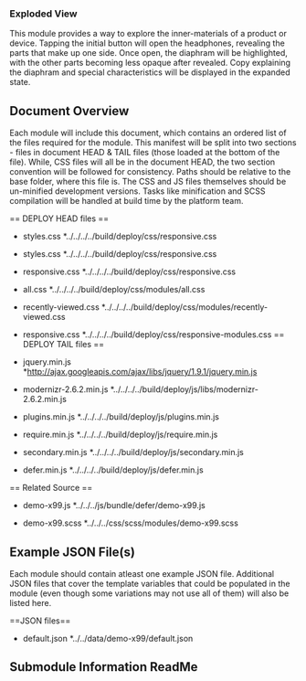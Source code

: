 ### Exploded View

This module provides a way to explore the inner-materials of a product or device. Tapping the initial button will open the headphones, revealing the parts that make up one side. Once open, the diaphram will be highlighted, with the other parts becoming less opaque after revealed. Copy explaining the diaphram and special characteristics will be displayed in the expanded state.


Document Overview
-----------------

Each module will include this document, which contains an ordered list of the files required for the module. This manifest will be split into two sections - files in document HEAD & TAIL files (those loaded at the bottom of the file). While, CSS files will all be in the document HEAD, the two section convention will be followed for consistency. Paths should be relative to the base folder, where this file is. The CSS and JS files themselves should be un-minified development versions. Tasks like minification and SCSS compilation will be handled at build time by the platform team.


== DEPLOY HEAD files ==

* styles.css
	*../../../../build/deploy/css/responsive.css

* styles.css
	*../../../../build/deploy/css/responsive.css

* responsive.css
	*../../../../build/deploy/css/responsive.css

* all.css
	*../../../../build/deploy/css/modules/all.css

* recently-viewed.css
	*../../../../build/deploy/css/modules/recently-viewed.css

* responsive.css
	*../../../../build/deploy/css/responsive-modules.css
== DEPLOY TAIL files ==

* jquery.min.js
	*http://ajax.googleapis.com/ajax/libs/jquery/1.9.1/jquery.min.js

* modernizr-2.6.2.min.js
	*../../../../build/deploy/js/libs/modernizr-2.6.2.min.js

* plugins.min.js
	*../../../../build/deploy/js/plugins.min.js

* require.min.js
	*../../../../build/deploy/js/require.min.js

* secondary.min.js
	*../../../../build/deploy/js/secondary.min.js

* defer.min.js
	*../../../../build/deploy/js/defer.min.js

== Related Source ==

* demo-x99.js
	*../../../js/bundle/defer/demo-x99.js

* demo-x99.scss
	*../../../css/scss/modules/demo-x99.scss

Example JSON File(s)
--------------------

Each module should contain atleast one example JSON file. Additional JSON files that cover the template variables that could be populated in the module (even though some variations may not use all of them) will also be listed here.

==JSON files==


* default.json
	*../../data/demo-x99/default.json


Submodule Information ReadMe
----------------------------























